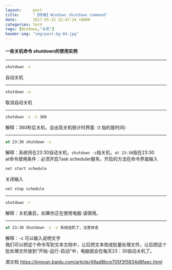 ```yaml
---
layout:     post
title:      "【转载】Windows shutdown command"
date:       2017-05-22 22:47:24 +0800
categories: tech
tags: [Windows,"关机"]
header-img: "img/post-bg-04.jpg"
---
```


#### 一些关机命令 shutdown的使用实例

---
```bat
shutdown -s
```
自动关机 

---

```bat
shutdown -a
```
取消自动关机

---

```bat
shutdown -s -t 360
```
解释：360秒后关机，会出现关机倒计时界面（t 指的是时间）

---

```bat
at 23:30 shutdown -s
```
解释：系统将在23:30自动关机，`shutdown -s`指关机，`at 23:30`指在23:30<br>
at命令使用条件：必须开启Task scheduler服务。开启的方法在命令界面输入


```bat
net start schedule
```
关闭输入
```bat
net stop schedule
```

---

```bat
shutdown -r
```
解释：关机重启，如果你正在使用电脑 请慎用。

---

```bat
at 23:30 Shutdown -s -c 系统挂机了，注意休息
```
解释：-c 可以输入说明文字<br>
我们可以把这个命令写到文本文档中，让后把文本改成批量处理文件。让后把这个批处理文件放到“开始-运行-启动”中，电脑就会在每天23：30自动关机了。
 
源文档 <https://jingyan.baidu.com/article/49ad8bce705f3f5834d8faec.html>
